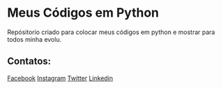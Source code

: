 # Meus Códigos em Python
Repósitorio criado para colocar  meus códigos em python e mostrar para todos minha evolu.

##  Contatos:
[Facebook](https://www.facebook.com/alysson.gomes.7589)
[Instagram](https://www.instagram.com/__alyssongomes/)
[Twitter](https://twitter.com/alyssongomesofc)
[Linkedin](https://www.linkedin.com/in/francisco-alysson-g-966199218/)
